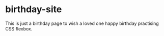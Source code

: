 # birthday-site
This is just a birthday page to wish a loved one happy birthday practising CSS flexbox.
